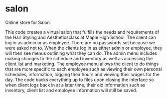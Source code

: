 # salon
Online store for Salon

This code creates a virtual salon that fulfills the needs and requirements of the Hair Styling and Aestheticsclass at Maple High School. The client can log in as admin or as employee. There are no passwords set because we were asked not to. When the clients log in as either admin or employee, they will then see menus outlining what they can do.
The admin menu includes making changes to the schedule and inventory as well as accessing the client list and marketing.
The employee menu allows the client to do things that are more specific to each employee such as viewing their own personal schedules, information, logging their hours and viewing their wages for the day.
The code backs everything up to files upon closing the interface so when client logs back in at a later time, their old information such as inventory, client list and employee information will still be saved.
